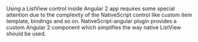 Using a ListView control inside Angular 2 app requires some special attention due to the 
complexity of the NativeScript control like custom item template, bindings and so on. NativeScript-angular plugin 
provides a custom Angular 2 component which simplifies the way native ListView should be used. 
